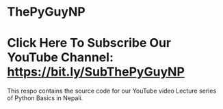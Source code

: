 # ThePyGuyNP
# Click Here To Subscribe Our YouTube Channel: https://bit.ly/SubThePyGuyNP
This respo contains the source code for our YouTube video Lecture series of Python Basics in Nepali.
